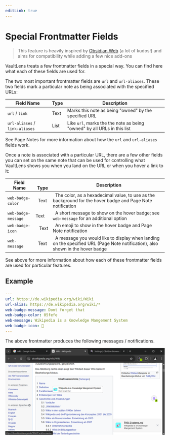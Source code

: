 ```yaml
---
editLink: true
---
```


# Special Frontmatter Fields

> This feature is heavily inspired by [Obsidian Web](https://github.com/coddingtonbear/obsidian-web) (a lot of kudos!) and aims for compatibility while adding a few nice add-ons

VaultLens treats a few frontmatter fields in a special way. You can find here what each of these fields are used for.

The two most important frontmatter fields are ``url`` and ``url-aliases``. These two fields mark a particular note as being associated with the specified URLs:

| Field Name                       | Type | Description                                                            |
| -------------------------------- | ---- | ---------------------------------------------------------------------- |
| ``url`` / `link`                 | Text | Marks this note as being "owned" by the specified URL                  |
| ``url-aliases`` / `link-aliases` | List | Like `url`, marks the the note as being "owned" by all URLs in this list |

See Page Notes for more information about how the ``url`` and ``url-aliases`` fields work.

Once a note is associated with a particular URL, there are a few other fields you can set on the same note that can be used for controlling what VaultLens shows you when you land on the URL or when you hover a link to it:

| Field Name            |    Type |   Description                                                                                                               |
| --------------------- | ------- | --------------------------------------------------------------------------------------------------------------------------- |
| ``web-badge-color``   |   Text  |   The color, as a hexadecimal value, to use as the background for the hover badge and Page Note notification   |
| ``web-badge-message`` | Text    |   A short message to show on the hover badge; see ``web-message`` for an additional option                         |
| ``web-badge-icon``    |    Text |   An emoji to show in the hover badge and Page Note notification |
| ``web-message``       |   Text  |   A message you would like to display when landing on the specified URL (Page Note notification), also shown in the hover badge                                                    |


See above for more information about how each of these frontmatter fields are used for particular features.

## Example

```yaml
---
url: https://de.wikipedia.org/wiki/Wiki
url-alias: https://de.wikipedia.org/wiki/*
web-badge-message: Dont forget that
web-badge-color: 05fefe
web-message: Wikipedia is a Knowledge Mangement System
web-badge-icon: 🚀
---
```

The above frontmatter produces the following messages / notifications.

![](./img/page-note-messages.png)
